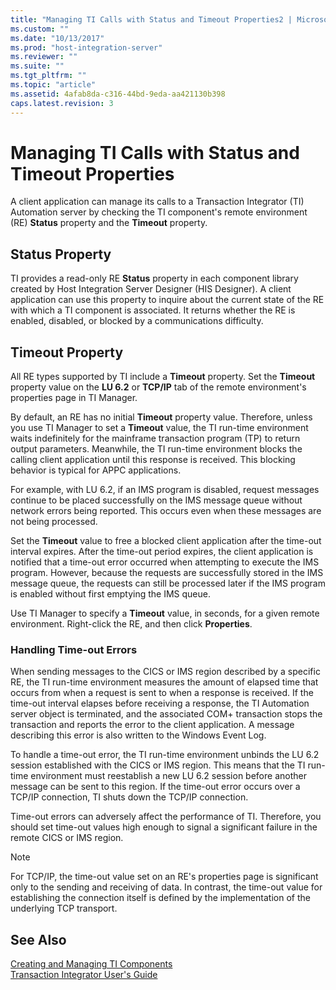 ```yaml
---
title: "Managing TI Calls with Status and Timeout Properties2 | Microsoft Docs"
ms.custom: ""
ms.date: "10/13/2017"
ms.prod: "host-integration-server"
ms.reviewer: ""
ms.suite: ""
ms.tgt_pltfrm: ""
ms.topic: "article"
ms.assetid: 4afab8da-c316-44bd-9eda-aa421130b398
caps.latest.revision: 3
---
```

# Managing TI Calls with Status and Timeout Properties
A client application can manage its calls to a Transaction Integrator (TI) Automation server by checking the TI component's remote environment (RE) **Status** property and the **Timeout** property.  
  
## Status Property  
 TI provides a read-only RE **Status** property in each component library created by Host Integration Server Designer (HIS Designer). A client application can use this property to inquire about the current state of the RE with which a TI component is associated. It returns whether the RE is enabled, disabled, or blocked by a communications difficulty.  
  
## Timeout Property  
 All RE types supported by TI include a **Timeout** property. Set the **Timeout** property value on the **LU 6.2** or **TCP/IP** tab of the remote environment's properties page in TI Manager.  
  
 By default, an RE has no initial **Timeout** property value. Therefore, unless you use TI Manager to set a **Timeout** value, the TI run-time environment waits indefinitely for the mainframe transaction program (TP) to return output parameters. Meanwhile, the TI run-time environment blocks the calling client application until this response is received. This blocking behavior is typical for APPC applications.  
  
 For example, with LU 6.2, if an IMS program is disabled, request messages continue to be placed successfully on the IMS message queue without network errors being reported. This occurs even when these messages are not being processed.  
  
 Set the **Timeout** value to free a blocked client application after the time-out interval expires. After the time-out period expires, the client application is notified that a time-out error occurred when attempting to execute the IMS program. However, because the requests are successfully stored in the IMS message queue, the requests can still be processed later if the IMS program is enabled without first emptying the IMS queue.  
  
 Use TI Manager to specify a **Timeout** value, in seconds, for a given remote environment. Right-click the RE, and then click **Properties**.  
  
### Handling Time-out Errors  
 When sending messages to the CICS or IMS region described by a specific RE, the TI run-time environment measures the amount of elapsed time that occurs from when a request is sent to when a response is received. If the time-out interval elapses before receiving a response, the TI Automation server object is terminated, and the associated COM+ transaction stops the transaction and reports the error to the client application. A message describing this error is also written to the Windows Event Log.  
  
 To handle a time-out error, the TI run-time environment unbinds the LU 6.2 session established with the CICS or IMS region. This means that the TI run-time environment must reestablish a new LU 6.2 session before another message can be sent to this region. If the time-out error occurs over a TCP/IP connection, TI shuts down the TCP/IP connection.  
  
 Time-out errors can adversely affect the performance of TI. Therefore, you should set time-out values high enough to signal a significant failure in the remote CICS or IMS region.  
  
> [!NOTE]
>  For TCP/IP, the time-out value set on an RE's properties page is significant only to the sending and receiving of data. In contrast, the time-out value for establishing the connection itself is defined by the implementation of the underlying TCP transport.  
  
## See Also  
 [Creating and Managing TI Components](../core/creating-and-managing-ti-components.md)   
 [Transaction Integrator User's Guide](../core/transaction-integrator-user-s-guide.md)